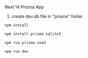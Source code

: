 Next 14 Prisma App

1. create dev.db file in "prisma" folder

```bash
npm install
```

```bash
npm install prisma sqlite3
```

```bash
npm run prisma-seed
```

```bash
npm run dev
```
